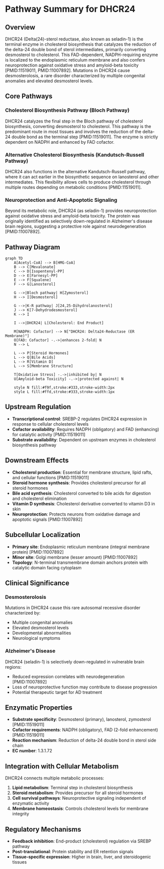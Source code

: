# Pathway Summary for DHCR24

## Overview
DHCR24 (Delta(24)-sterol reductase, also known as seladin-1) is the terminal enzyme in cholesterol biosynthesis that catalyzes the reduction of the delta-24 double bond of sterol intermediates, primarily converting desmosterol to cholesterol. This FAD-dependent, NADPH-requiring enzyme is localized to the endoplasmic reticulum membrane and also confers neuroprotection against oxidative stress and amyloid-beta toxicity [PMID:11519011, PMID:11007892]. Mutations in DHCR24 cause desmosterolosis, a rare disorder characterized by multiple congenital anomalies and elevated desmosterol levels.

## Core Pathways

### Cholesterol Biosynthesis Pathway (Bloch Pathway)
DHCR24 catalyzes the final step in the Bloch pathway of cholesterol biosynthesis, converting desmosterol to cholesterol. This pathway is the predominant route in most tissues and involves the reduction of the delta-24 double bond as the terminal step [PMID:11519011]. The enzyme is strictly dependent on NADPH and enhanced by FAD cofactor.

### Alternative Cholesterol Biosynthesis (Kandutsch-Russell Pathway)
DHCR24 also functions in the alternative Kandutsch-Russell pathway, where it can act earlier in the biosynthetic sequence on lanosterol and other intermediates. This flexibility allows cells to produce cholesterol through multiple routes depending on metabolic conditions [PMID:11519011].

### Neuroprotection and Anti-Apoptotic Signaling
Beyond its metabolic role, DHCR24 (as seladin-1) provides neuroprotection against oxidative stress and amyloid-beta toxicity. The protein was originally identified as selectively down-regulated in Alzheimer's disease brain regions, suggesting a protective role against neurodegeneration [PMID:11007892].

## Pathway Diagram

```mermaid
graph TD
    A[Acetyl-CoA] --> B[HMG-CoA]
    B --> C[Mevalonate]
    C --> D[Isopentenyl-PP]
    D --> E[Farnesyl-PP]
    E --> F[Squalene]
    F --> G[Lanosterol]
    
    G -->|Bloch pathway| H[Zymosterol]
    H --> I[Desmosterol]
    
    G -->|K-R pathway| J[24,25-Dihydrolanosterol]
    J --> K[7-Dehydrodesmosterol]
    K --> I
    
    I -->|DHCR24| L[Cholesterol: End Product]
    
    M[NADPH: Cofactor] --> N["DHCR24: Delta24-Reductase (ER Membrane)"]
    O[FAD: Cofactor] -.->|enhances 2-fold| N
    N --> L
    
    L --> P[Steroid Hormones]
    L --> Q[Bile Acids]
    L --> R[Vitamin D]
    L --> S[Membrane Structure]
    
    T[Oxidative Stress] -.->|inhibited by| N
    U[Amyloid-beta Toxicity] -.->|protected against| N
    
    style N fill:#f9f,stroke:#333,stroke-width:2px
    style L fill:#ffd,stroke:#333,stroke-width:1px
```

## Upstream Regulation
- **Transcriptional control**: SREBP-2 regulates DHCR24 expression in response to cellular cholesterol levels
- **Cofactor availability**: Requires NADPH (obligatory) and FAD (enhancing) for catalytic activity [PMID:11519011]
- **Substrate availability**: Dependent on upstream enzymes in cholesterol biosynthesis pathway

## Downstream Effects
- **Cholesterol production**: Essential for membrane structure, lipid rafts, and cellular functions [PMID:11519011]
- **Steroid hormone synthesis**: Provides cholesterol precursor for all steroid hormones
- **Bile acid synthesis**: Cholesterol converted to bile acids for digestion and cholesterol elimination
- **Vitamin D synthesis**: Cholesterol derivative converted to vitamin D3 in skin
- **Neuroprotection**: Protects neurons from oxidative damage and apoptotic signals [PMID:11007892]

## Subcellular Localization
- **Primary site**: Endoplasmic reticulum membrane (integral membrane protein) [PMID:11007892]
- **Minor site**: Golgi membrane (lesser amount) [PMID:11007892]
- **Topology**: N-terminal transmembrane domain anchors protein with catalytic domain facing cytoplasm

## Clinical Significance

### Desmosterolosis
Mutations in DHCR24 cause this rare autosomal recessive disorder characterized by:
- Multiple congenital anomalies
- Elevated desmosterol levels
- Developmental abnormalities
- Neurological symptoms

### Alzheimer's Disease
DHCR24 (seladin-1) is selectively down-regulated in vulnerable brain regions:
- Reduced expression correlates with neurodegeneration [PMID:11007892]
- Loss of neuroprotective function may contribute to disease progression
- Potential therapeutic target for AD treatment

## Enzymatic Properties
- **Substrate specificity**: Desmosterol (primary), lanosterol, zymosterol [PMID:11519011]
- **Cofactor requirements**: NADPH (obligatory), FAD (2-fold enhancement) [PMID:11519011]
- **Reaction mechanism**: Reduction of delta-24 double bond in sterol side chain
- **EC number**: 1.3.1.72

## Integration with Cellular Metabolism
DHCR24 connects multiple metabolic processes:
1. **Lipid metabolism**: Terminal step in cholesterol biosynthesis
2. **Steroid metabolism**: Provides precursor for all steroid hormones
3. **Cell survival pathways**: Neuroprotective signaling independent of enzymatic activity
4. **Membrane homeostasis**: Controls cholesterol levels for membrane integrity

## Regulatory Mechanisms
- **Feedback inhibition**: End-product (cholesterol) regulation via SREBP pathway
- **Post-translational**: Protein stability and ER retention signals
- **Tissue-specific expression**: Higher in brain, liver, and steroidogenic tissues